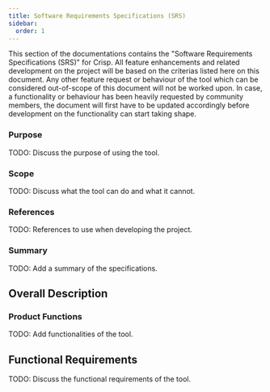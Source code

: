 ```yaml
---
title: Software Requirements Specifications (SRS)
sidebar:
  order: 1
---
```


This section of the documentations contains the "Software Requirements
Specifications (SRS)" for Crisp. All feature enhancements and related
development on the project will be based on the criterias listed here on this
document. Any other feature request or behaviour of the tool which can be
considered out-of-scope of this document will not be worked upon. In case, a
functionality or behaviour has been heavily requested by community members, the
document will first have to be updated accordingly before development on the
functionality can start taking shape.

### Purpose

TODO: Discuss the purpose of using the tool.

### Scope

TODO: Discuss what the tool can do and what it cannot.

### References

TODO: References to use when developing the project.

### Summary

TODO: Add a summary of the specifications.

## Overall Description

### Product Functions

TODO: Add functionalities of the tool.

## Functional Requirements

TODO: Discuss the functional requirements of the tool.
